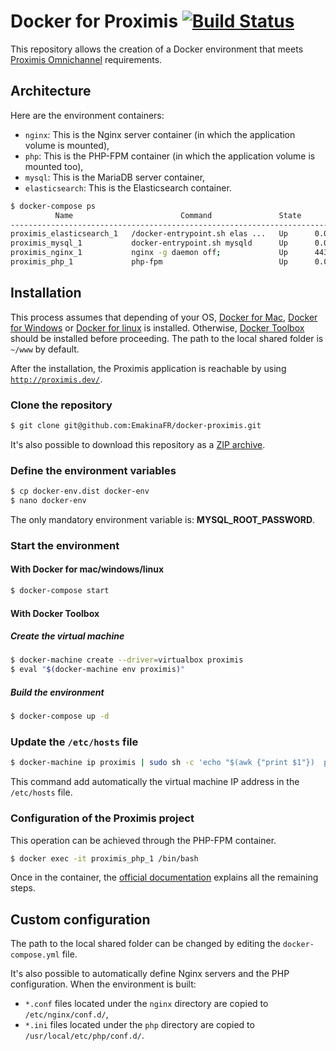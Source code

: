# Docker for Proximis [![Build Status](https://travis-ci.org/ajardin/docker-proximis.svg?branch=master)](https://travis-ci.org/ajardin/docker-proximis)
This repository allows the creation of a Docker environment that meets
[Proximis Omnichannel](http://www.proximis.com/solution/proximis-omnichannel/) requirements.

## Architecture
Here are the environment containers:

* `nginx`: This is the Nginx server container (in which the application volume is mounted),
* `php`: This is the PHP-FPM container (in which the application volume is mounted too),
* `mysql`: This is the MariaDB server container,
* `elasticsearch`: This is the Elasticsearch container.

```bash
$ docker-compose ps
          Name                        Command               State                       Ports
------------------------------------------------------------------------------------------------------------------
proximis_elasticsearch_1   /docker-entrypoint.sh elas ...   Up      0.0.0.0:9200->9200/tcp, 0.0.0.0:9300->9300/tcp
proximis_mysql_1           docker-entrypoint.sh mysqld      Up      0.0.0.0:3306->3306/tcp
proximis_nginx_1           nginx -g daemon off;             Up      443/tcp, 0.0.0.0:80->80/tcp
proximis_php_1             php-fpm                          Up      0.0.0.0:9000->9000/tcp
```

## Installation
This process assumes that depending of your OS, [Docker for Mac](https://www.docker.com/products/docker#/mac), [Docker for Windows](https://www.docker.com/products/docker#/windows) or [Docker for linux](https://www.docker.com/products/docker#/linux) is installed.
Otherwise, [Docker Toolbox](https://www.docker.com/toolbox) should be installed before proceeding.
The path to the local shared folder is `~/www` by default.

After the installation, the Proximis application is reachable by using [`http://proximis.dev/`](http://proximis.dev/).

### Clone the repository
```bash
$ git clone git@github.com:EmakinaFR/docker-proximis.git
```
It's also possible to download this repository as a
[ZIP archive](https://github.com/ajardin/docker-proximis/archive/master.zip).

### Define the environment variables
```bash
$ cp docker-env.dist docker-env
$ nano docker-env
```
The only mandatory environment variable is: __MYSQL_ROOT_PASSWORD__.

### Start the environment

#### With Docker for mac/windows/linux
```bash
$ docker-compose start
```
#### With Docker Toolbox

##### Create the virtual machine
```bash
$ docker-machine create --driver=virtualbox proximis
$ eval "$(docker-machine env proximis)"
```
##### Build the environment
```bash
$ docker-compose up -d
```

### Update the `/etc/hosts` file
```bash
$ docker-machine ip proximis | sudo sh -c 'echo "$(awk {"print $1"})  proximis.dev" >> /etc/hosts'
```
This command add automatically the virtual machine IP address in the `/etc/hosts` file.

### Configuration of the Proximis project
This operation can be achieved through the PHP-FPM container.
```bash
$ docker exec -it proximis_php_1 /bin/bash
```
Once in the container, the [official documentation](http://doc.change-commerce.com/) explains all the remaining steps.

## Custom configuration
The path to the local shared folder can be changed by editing the `docker-compose.yml` file.

It's also possible to automatically define Nginx servers and the PHP configuration. When the environment is built:

* `*.conf` files located under the `nginx` directory are copied to `/etc/nginx/conf.d/`,
* `*.ini` files located under the `php` directory are copied to `/usr/local/etc/php/conf.d/`.
